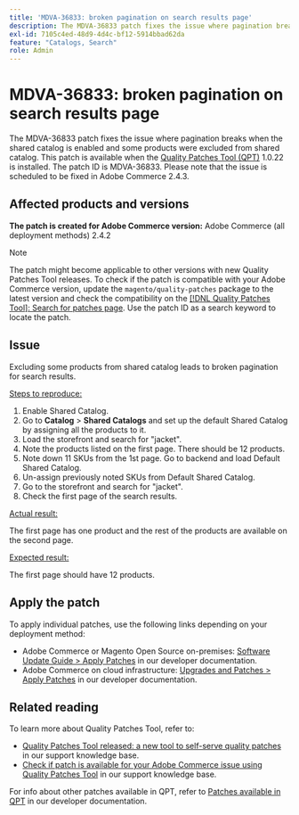 ```yaml
---
title: 'MDVA-36833: broken pagination on search results page'
description: The MDVA-36833 patch fixes the issue where pagination breaks when the shared catalog is enabled and some products were excluded from shared catalog. This patch is available when the [Quality Patches Tool (QPT)](/help/announcements/adobe-commerce-announcements/magento-quality-patches-released-new-tool-to-self-serve-quality-patches.md) 1.0.22 is installed. The patch ID is MDVA-36833. Please note that the issue is scheduled to be fixed in Adobe Commerce 2.4.3.
exl-id: 7105c4ed-48d9-4d4c-bf12-5914bbad62da
feature: "Catalogs, Search"
role: Admin
---
```

# MDVA-36833: broken pagination on search results page

The MDVA-36833 patch fixes the issue where pagination breaks when the shared catalog is enabled and some products were excluded from shared catalog. This patch is available when the [Quality Patches Tool (QPT)](/help/announcements/adobe-commerce-announcements/magento-quality-patches-released-new-tool-to-self-serve-quality-patches.md) 1.0.22 is installed. The patch ID is MDVA-36833. Please note that the issue is scheduled to be fixed in Adobe Commerce 2.4.3.

## Affected products and versions

 **The patch is created for Adobe Commerce version:** Adobe Commerce (all deployment methods) 2.4.2

>[!NOTE]
>
>The patch might become applicable to other versions with new Quality Patches Tool releases. To check if the patch is compatible with your Adobe Commerce version, update the `magento/quality-patches` package to the latest version and check the compatibility on the [[!DNL Quality Patches Tool]: Search for patches page](https://devdocs.magento.com/quality-patches/tool.html#patch-grid). Use the patch ID as a search keyword to locate the patch.

## Issue

Excluding some products from shared catalog leads to broken pagination for search results.

 <u>Steps to reproduce:</u>

1. Enable Shared Catalog.
1. Go to **Catalog** > **Shared Catalogs** and set up the default Shared Catalog by assigning all the products to it.
1. Load the storefront and search for "jacket".
1. Note the products listed on the first page. There should be 12 products.
1. Note down 11 SKUs from the 1st page. Go to backend and load Default Shared Catalog.
1. Un-assign previously noted SKUs from Default Shared Catalog.
1. Go to the storefront and search for "jacket".
1. Check the first page of the search results.

 <u>Actual result:</u>

The first page has one product and the rest of the products are available on the second page.

 <u>Expected result:</u>

The first page should have 12 products.

## Apply the patch

To apply individual patches, use the following links depending on your deployment method:

* Adobe Commerce or Magento Open Source on-premises: [Software Update Guide > Apply Patches](https://devdocs.magento.com/guides/v2.4/comp-mgr/patching/mqp.html) in our developer documentation.
* Adobe Commerce on cloud infrastructure: [Upgrades and Patches > Apply Patches](https://devdocs.magento.com/cloud/project/project-patch.html) in our developer documentation.


## Related reading

To learn more about Quality Patches Tool, refer to:

* [Quality Patches Tool released: a new tool to self-serve quality patches](/help/announcements/adobe-commerce-announcements/magento-quality-patches-released-new-tool-to-self-serve-quality-patches.md) in our support knowledge base.
* [Check if patch is available for your Adobe Commerce issue using Quality Patches Tool](/help/support-tools/patches-available-in-qpt-tool/check-patch-for-magento-issue-with-magento-quality-patches.md) in our support knowledge base.

For info about other patches available in QPT, refer to [Patches available in QPT](https://devdocs.magento.com/quality-patches/tool.html#patch-grid) in our developer documentation.

